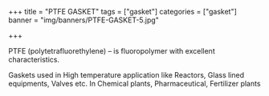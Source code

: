 +++
title = "PTFE GASKET"
tags = ["gasket"]
categories = ["gasket"]
banner = "img/banners/PTFE-GASKET-5.jpg"

+++


PTFE (polytetrafluorethylene) – is fluoropolymer with excellent characteristics. 

Gaskets used in High temperature application like Reactors, Glass lined equipments, Valves etc. In Chemical plants, Pharmaceutical, Fertilizer plants
